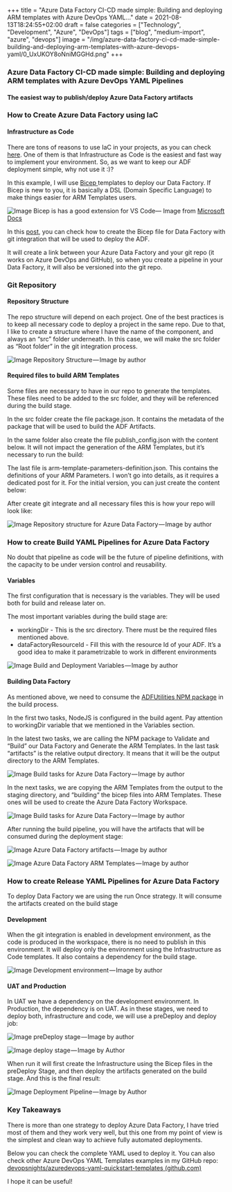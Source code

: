 ﻿+++
title = "Azure Data Factory CI-CD made simple: Building and deploying ARM templates with Azure DevOps YAML…"
date = 2021-08-13T18:24:55+02:00
draft = false
categories = ["Technology", "Development", "Azure", "DevOps"]
tags = ["blog", "medium-import", "azure", "devops"]
image = "/img/azure-data-factory-ci-cd-made-simple-building-and-deploying-arm-templates-with-azure-devops-yaml/0_UxUKOY8oNniMGGHd.png"
+++

### Azure Data Factory CI-CD made simple: Building and deploying ARM templates with Azure DevOps YAML Pipelines

#### The easiest way to publish/deploy Azure Data Factory artifacts

### How to Create Azure Data Factory using IaC

#### Infrastructure as Code

There are tons of reasons to use IaC in your projects, as you can check [here](https://docs.microsoft.com/en-us/devops/deliver/what-is-infrastructure-as-code#:~:text=Infrastructure%20as%20Code%20enables%20DevOps,to%20prevent%20common%20deployment%20issues.). One of them is that Infrastructure as Code is the easiest and fast way to implement your environment. So, as we want to keep our ADF deployment simple, why not use it :)?

In this example, I will use [Bicep ](https://docs.microsoft.com/en-us/azure/azure-resource-manager/bicep/overview)templates to deploy our Data Factory. If Bicep is new to you, it is basically a DSL (Domain Specific Language) to make things easier for ARM Templates users.

![Image](/img/azure-data-factory-ci-cd-made-simple-building-and-deploying-arm-templates-with-azure-devops-yaml/0_UxUKOY8oNniMGGHd.png)
Bicep is has a good extension for VS Code— Image from [Microsoft Docs](https://docs.microsoft.com/en-us/azure/azure-resource-manager/bicep/install#development-environment)

In this [post](https://camargo-wes.medium.com/dataops-automation-creating-azure-data-factory-with-git-integration-using-bicep-376fd3b5bc81), you can check how to create the Bicep file for Data Factory with git integration that will be used to deploy the ADF.

It will create a link between your Azure Data Factory and your git repo (it works on Azure DevOps and GitHub), so when you create a pipeline in your Data Factory, it will also be versioned into the git repo.

### Git Repository

#### Repository Structure

The repo structure will depend on each project. One of the best practices is to keep all necessary code to deploy a project in the same repo. Due to that, I like to create a structure where I have the name of the component, and always an “src” folder underneath. In this case, we will make the src folder as “Root folder” in the git integration process.

![Image](/img/azure-data-factory-ci-cd-made-simple-building-and-deploying-arm-templates-with-azure-devops-yaml/1_YtAqSUP9bqM4NyrMgs3UIw.png)
Repository Structure — Image by author

#### Required files to build ARM Templates

Some files are necessary to have in our repo to generate the templates. These files need to be added to the src folder, and they will be referenced during the build stage.

In the src folder create the file package.json. It contains the metadata of the package that will be used to build the ADF Artifacts.

In the same folder also create the file publish_config.json with the content below. It will not impact the generation of the ARM Templates, but it’s necessary to run the build:

The last file is arm-template-parameters-definition.json. This contains the definitions of your ARM Parameters. I won’t go into details, as it requires a dedicated post for it. For the initial version, you can just create the content below:

After create git integrate and all necessary files this is how your repo will look like:

![Image](/img/azure-data-factory-ci-cd-made-simple-building-and-deploying-arm-templates-with-azure-devops-yaml/1_xesC9GvPVvyOeHafv6EvXg.png)
Repository structure for Azure Data Factory — Image by author

### How to create Build YAML Pipelines for Azure Data Factory

No doubt that pipeline as code will be the future of pipeline definitions, with the capacity to be under version control and reusability.

#### Variables

The first configuration that is necessary is the variables. They will be used both for build and release later on.

The most important variables during the build stage are:

- workingDir - This is the src directory. There must be the required files mentioned above.
- dataFactoryResourceId - Fill this with the resource Id of your ADF. It’s a good idea to make it parametrizable to work in different environments

![Image](/img/azure-data-factory-ci-cd-made-simple-building-and-deploying-arm-templates-with-azure-devops-yaml/1_Y8FG1YgQAtQCCysOutYifw.png)
Build and Deployment Variables — Image by author

#### Building Data Factory

As mentioned above, we need to consume the [ADFUtilities NPM package](https://www.npmjs.com/package/@microsoft/azure-data-factory-utilities) in the build process.

In the first two tasks, NodeJS is configured in the build agent. Pay attention to workingDir variable that we mentioned in the Variables section.

In the latest two tasks, we are calling the NPM package to Validate and “Build” our Data Factory and Generate the ARM Templates. In the last task “artifacts” is the relative output directory. It means that it will be the output directory to the ARM Templates.

![Image](/img/azure-data-factory-ci-cd-made-simple-building-and-deploying-arm-templates-with-azure-devops-yaml/1_hxff1a4SfxpSRAKGjak-7A.png)
Build tasks for Azure Data Factory — Image by author

In the next tasks, we are copying the ARM Templates from the output to the staging directory, and “building“ the bicep files into ARM Templates. These ones will be used to create the Azure Data Factory Workspace.

![Image](/img/azure-data-factory-ci-cd-made-simple-building-and-deploying-arm-templates-with-azure-devops-yaml/1_FzU20QATViUliVFKaujdlw.png)
Build tasks for Azure Data Factory — Image by author

After running the build pipeline, you will have the artifacts that will be consumed during the deployment stage:

![Image](/img/azure-data-factory-ci-cd-made-simple-building-and-deploying-arm-templates-with-azure-devops-yaml/1_xLM1sqP0zF8ToLhmWy84bA.png)
Azure Data Factory artifacts — Image by author

![Image](/img/azure-data-factory-ci-cd-made-simple-building-and-deploying-arm-templates-with-azure-devops-yaml/1_KokLuIz66bVH_C8D9MqvGA.png)
Azure Data Factory ARM Templates — Image by author

### How to create Release YAML Pipelines for Azure Data Factory

To deploy Data Factory we are using the run Once strategy. It will consume the artifacts created on the build stage

#### Development

When the git integration is enabled in development environment, as the code is produced in the workspace, there is no need to publish in this environment. It will deploy only the environment using the Infrastructure as Code templates. It also contains a dependency for the build stage.

![Image](/img/azure-data-factory-ci-cd-made-simple-building-and-deploying-arm-templates-with-azure-devops-yaml/1_1CyHziX8HIxTiFKWd1AHJw.png)
Development environment — Image by author

#### UAT and Production

In UAT we have a dependency on the development environment. In Production, the dependency is on UAT. As in these stages, we need to deploy both, infrastructure and code, we will use a preDeploy and deploy job:

![Image](/img/azure-data-factory-ci-cd-made-simple-building-and-deploying-arm-templates-with-azure-devops-yaml/1_H7fXBNZIabhKW5BEoxT2Lw.png)
preDeploy stage — Image by author

![Image](/img/azure-data-factory-ci-cd-made-simple-building-and-deploying-arm-templates-with-azure-devops-yaml/1_TK9afdqzBDdiE2m1791joQ.png)
deploy stage — Image by Author

When run it will first create the Infrastructure using the Bicep files in the preDeploy Stage, and then deploy the artifacts generated on the build stage. And this is the final result:

![Image](/img/azure-data-factory-ci-cd-made-simple-building-and-deploying-arm-templates-with-azure-devops-yaml/1_D1TW--IjWUMr1c-TR5CNYQ.png)
Deployment Pipeline — Image by Author

### Key Takeaways

There is more than one strategy to deploy Azure Data Factory, I have tried most of them and they work very well, but this one from my point of view is the simplest and clean way to achieve fully automated deployments.

Below you can check the complete YAML used to deploy it. You can also check other Azure DevOps YAML Templates examples in my GitHub repo: [devopsnights/azuredevops-yaml-quickstart-templates (github.com)](https://github.com/devopsnights/azuredevops-yaml-quickstart-templates)

I hope it can be useful!
